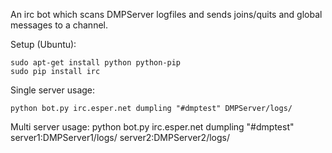 An irc bot which scans DMPServer logfiles and sends joins/quits and global messages to a channel.

Setup (Ubuntu):

    sudo apt-get install python python-pip
    sudo pip install irc

Single server usage:

    python bot.py irc.esper.net dumpling "#dmptest" DMPServer/logs/ 

Multi server usage:
    python bot.py irc.esper.net dumpling "#dmptest" server1:DMPServer1/logs/ server2:DMPServer2/logs/
